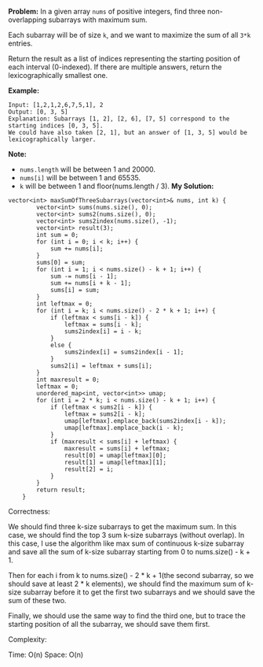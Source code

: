**Problem:**
In a given array `nums` of positive integers, find three non-overlapping subarrays with maximum sum.

Each subarray will be of size `k`, and we want to maximize the sum of all `3*k` entries.

Return the result as a list of indices representing the starting position of each interval (0-indexed). If there are multiple answers, return the lexicographically smallest one.

**Example:**

```
Input: [1,2,1,2,6,7,5,1], 2
Output: [0, 3, 5]
Explanation: Subarrays [1, 2], [2, 6], [7, 5] correspond to the starting indices [0, 3, 5].
We could have also taken [2, 1], but an answer of [1, 3, 5] would be lexicographically larger.
```

 

**Note:**

- `nums.length` will be between 1 and 20000.
- `nums[i]` will be between 1 and 65535.
- `k` will be between 1 and floor(nums.length / 3).
**My Solution:**
```
vector<int> maxSumOfThreeSubarrays(vector<int>& nums, int k) {
        vector<int> sums(nums.size(), 0);
        vector<int> sums2(nums.size(), 0);
        vector<int> sums2index(nums.size(), -1);
        vector<int> result(3);
        int sum = 0;
        for (int i = 0; i < k; i++) {
            sum += nums[i];
        }
        sums[0] = sum;
        for (int i = 1; i < nums.size() - k + 1; i++) {
            sum -= nums[i - 1];
            sum += nums[i + k - 1];
            sums[i] = sum;
        }
        int leftmax = 0;
        for (int i = k; i < nums.size() - 2 * k + 1; i++) {
            if (leftmax < sums[i - k]) {
                leftmax = sums[i - k];
                sums2index[i] = i - k;
            }
            else {
                sums2index[i] = sums2index[i - 1];
            }
            sums2[i] = leftmax + sums[i];
        }      
        int maxresult = 0;
        leftmax = 0;
        unordered_map<int, vector<int>> umap;
        for (int i = 2 * k; i < nums.size() - k + 1; i++) {
            if (leftmax < sums2[i - k]) {
                leftmax = sums2[i - k];
                umap[leftmax].emplace_back(sums2index[i - k]);
                umap[leftmax].emplace_back(i - k);
            }
            if (maxresult < sums[i] + leftmax) {
                maxresult = sums[i] + leftmax;
                result[0] = umap[leftmax][0];
                result[1] = umap[leftmax][1];
                result[2] = i;
            }
        }
        return result;
    }
```
Correctness:

We should find three k-size subarrays to get the maximum sum. In this case, we should find the top 3 sum k-size subarrays (without overlap). In this case, I use the algorithm like max sum of continuous k-size subarray and save all the sum of k-size subarray starting from 0 to nums.size() - k + 1. 

Then for each i from k to nums.size() - 2 * k + 1(the second subarray, so we should save at least 2 * k elements), we should find the maximum sum of k-size subarray before it to get the first two subarrays and we should save the sum of these two.

Finally, we should use the same way to find the third one, but to trace the starting position of all the subarray, we should save them first.

Complexity:

Time: O(n)
Space: O(n)